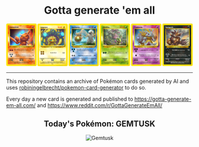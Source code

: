 <h1 align="center">Gotta generate 'em all</h1>

<p align="center">
  <img src="https://github.com/robiningelbrecht/pokemon-card-generator/raw/master/readme/banner.png" alt="Banner">
</p>

---

This repository contains an archive of Pokémon cards generated by AI and uses 
[robiningelbrecht/pokemon-card-generator](https://github.com/robiningelbrecht/pokemon-card-generator) to do so.

Every day a new card is generated and published to https://gotta-generate-em-all.com/ and https://www.reddit.com/r/GottaGenerateEmAll/

<h2 align="center">Today's Pokémon: <!--START_SECTION:pokemon-name-->GEMTUSK<!--END_SECTION:pokemon-name--> </h2>

<p align="center">
<!--START_SECTION:pokemon-visual-->
<img src="https://raw.githubusercontent.com/robiningelbrecht/gotta-generate-em-all/master/cards/card-a38e94a5-764c-4c6f-8788-97f829109c2a.png" alt="Gemtusk">
<!--END_SECTION:pokemon-visual-->  
</p>
